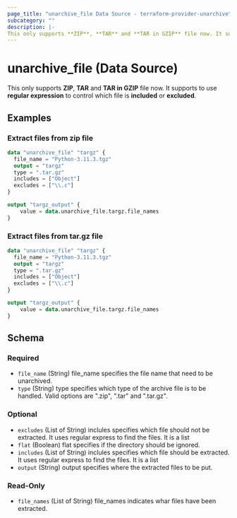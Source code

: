 ```yaml
---
page_title: "unarchive_file Data Source - terraform-provider-unarchive"
subcategory: ""
description: |-
This only supports **ZIP**, **TAR** and **TAR in GZIP** file now. It supports to use **regular expression** to control which file is **included** or **excluded**.
---
```


# unarchive_file (Data Source)

This only supports **ZIP**, **TAR** and **TAR in GZIP** file now. It supports to use **regular expression** to control which file is **included** or **excluded**.

## Examples

### Extract files from zip file
```terraform
data "unarchive_file" "targz" {
  file_name = "Python-3.11.3.tgz"
  output = "targz"
  type = ".tar.gz"
  includes = ["Object"]
  excludes = ["\\.c"]
}

output "targz_output" {
    value = data.unarchive_file.targz.file_names
}
```

### Extract files from tar.gz file
```terraform
data "unarchive_file" "targz" {
  file_name = "Python-3.11.3.tgz"
  output = "targz"
  type = ".tar.gz"
  includes = ["Object"]
  excludes = ["\\.c"]
}

output "targz_output" {
    value = data.unarchive_file.targz.file_names
}
```

<!-- schema generated by tfplugindocs -->
## Schema

### Required

- `file_name` (String) file_name specifies the file name that need to be unarchived.
- `type` (String) type specifies which type of the archive file is to be handled. Valid options are ".zip", ".tar" and ".tar.gz".

### Optional

- `excludes` (List of String) inclules specifies which file should not be extracted. It uses regular express to find the files. It is a list
- `flat` (Boolean) flat specifies if the directory should be ignored.
- `includes` (List of String) inclules specifies which file should be extracted. It uses regular express to find the files. It is a list
- `output` (String) output specifies where the extracted files to be put.

### Read-Only

- `file_names` (List of String) file_names indicates whar files have been extracted.


